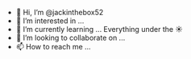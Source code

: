 - 👋 Hi, I’m @jackinthebox52
- 👀 I’m interested in ...
- 🌱 I’m currently learning ... Everything under the :sunny:
- 💞️ I’m looking to collaborate on ...
- 📫 How to reach me ...

<!---
jackinthebox52/jackinthebox52 is a ✨ special ✨ repository because its `README.md` (this file) appears on your GitHub profile.
You can click the Preview link to take a look at your changes.
--->
